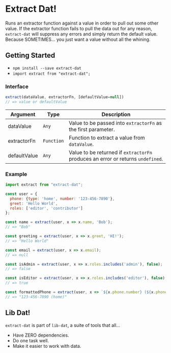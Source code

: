 # Extract Dat!

Runs an extractor function against a value in order to pull out some other value. If the extractor function fails to pull the data out for any reason, `extract-dat` will suppress any errors and simply return the default value. Because SOMETIMES... you just want a value without all the whining.

## Getting Started
- `npm install --save extract-dat`
- `import extract from "extract-dat";`

### Interface
``` JavaScript
extract(dataValue, extractorFn, [defaultValue=null])
// => value or defaultValue
```

Argument | Type | Description
-------- | ---- | -----------
dataValue | `Any` | Value to be passed into `extractorFn` as the first parameter.
extractorFn | `Function` | Function to extract a value from `dataValue`.
defaultValue | `Any` | Value to be returned if `extractorFn` produces an error or returns `undefined`.

### Example
``` JavaScript
import extract from "extract-dat";

const user = {
  phone: {type: 'home', number: '123-456-7890'},
  greet: 'Hello World',
  roles: ['editor', 'contributor']
};

const name = extract(user, x => x.name, 'Bob');
// => "Bob"

const greeting = extract(user, x => x.greet, 'HI!');
// => "Hello World"

const email = extract(user, x => x.email);
// => null

const isAdmin = extract(user, x => x.roles.includes('admin'), false);
// => false

const isEditor = extract(user, x => x.roles.includes('editor'), false);
// => true

const formattedPhone = extract(user, x => `${x.phone.number} (${x.phone.type})`, 'No Phone Number');
// => "123-456-7890 (home)"
```

## Lib Dat!
`extract-dat` is part of `lib-dat`, a suite of tools that all...
- Have ZERO dependencies.
- Do one task well.
- Make it easier to work with data.
